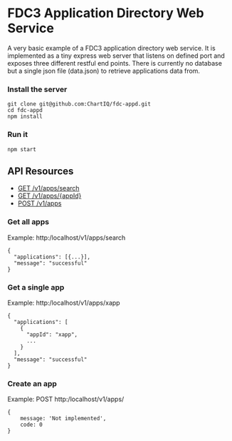 # FDC3 Application Directory Web Service

A very basic example of a FDC3 application directory web service. It is implemented as a tiny express web server that listens on defined port and exposes three different restful end points. There is currently no database but a single json file (data.json) to retrieve applications data from.

### Install the server
```
git clone git@github.com:ChartIQ/fdc-appd.git 
cd fdc-appd
npm install
```

### Run it
```
npm start
```

## API Resources

- [GET /v1/apps/search](#get-all-apps)
- [GET /v1/apps/{appId}](#get-a-single-app)
- [POST /v1/apps](#create-an-app)

### Get all apps
Example: http:/localhost/v1/apps/search
```
{
  "applications": [{...}],
  "message": "successful"
}
```

### Get a single app
Example: http:/localhost/v1/apps/xapp
```
{
  "applications": [
    {
      "appId": "xapp",
      ...
    }
  ],
  "message": "successful"
}
```

### Create an app
Example: POST http:/localhost/v1/apps/
```
{
    message: 'Not implemented',
    code: 0
}
```
